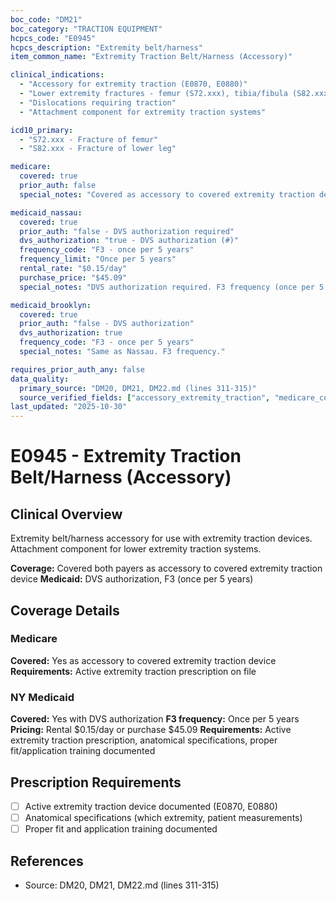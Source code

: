 ```yaml
---
boc_code: "DM21"
boc_category: "TRACTION EQUIPMENT"
hcpcs_code: "E0945"
hcpcs_description: "Extremity belt/harness"
item_common_name: "Extremity Traction Belt/Harness (Accessory)"

clinical_indications:
  - "Accessory for extremity traction (E0870, E0880)"
  - "Lower extremity fractures - femur (S72.xxx), tibia/fibula (S82.xxx)"
  - "Dislocations requiring traction"
  - "Attachment component for extremity traction systems"

icd10_primary:
  - "S72.xxx - Fracture of femur"
  - "S82.xxx - Fracture of lower leg"

medicare:
  covered: true
  prior_auth: false
  special_notes: "Covered as accessory to covered extremity traction device. Requires active extremity traction prescription on file."

medicaid_nassau:
  covered: true
  prior_auth: "false - DVS authorization required"
  dvs_authorization: "true - DVS authorization (#)"
  frequency_code: "F3 - once per 5 years"
  frequency_limit: "Once per 5 years"
  rental_rate: "$0.15/day"
  purchase_price: "$45.09"
  special_notes: "DVS authorization required. F3 frequency (once per 5 years). Rental $0.15/day or purchase $45.09. Documentation: active extremity traction prescription, anatomical specifications, proper fit/application training documented."

medicaid_brooklyn:
  covered: true
  prior_auth: "false - DVS authorization"
  dvs_authorization: true
  frequency_code: "F3 - once per 5 years"
  special_notes: "Same as Nassau. F3 frequency."

requires_prior_auth_any: false
data_quality:
  primary_source: "DM20, DM21, DM22.md (lines 311-315)"
  source_verified_fields: ["accessory_extremity_traction", "medicare_covered_accessory", "medicaid_dvs", "f3_once_per_5years", "rental_0.15_day", "purchase_45.09"]
last_updated: "2025-10-30"
---
```


# E0945 - Extremity Traction Belt/Harness (Accessory)

## Clinical Overview
Extremity belt/harness accessory for use with extremity traction devices. Attachment component for lower extremity traction systems.

**Coverage:** Covered both payers as accessory to covered extremity traction device
**Medicaid:** DVS authorization, F3 (once per 5 years)

## Coverage Details

### Medicare
**Covered:** Yes as accessory to covered extremity traction device
**Requirements:** Active extremity traction prescription on file

### NY Medicaid
**Covered:** Yes with DVS authorization
**F3 frequency:** Once per 5 years
**Pricing:** Rental $0.15/day or purchase $45.09
**Requirements:** Active extremity traction prescription, anatomical specifications, proper fit/application training documented

## Prescription Requirements
- [ ] Active extremity traction device documented (E0870, E0880)
- [ ] Anatomical specifications (which extremity, patient measurements)
- [ ] Proper fit and application training documented

## References
- Source: DM20, DM21, DM22.md (lines 311-315)
